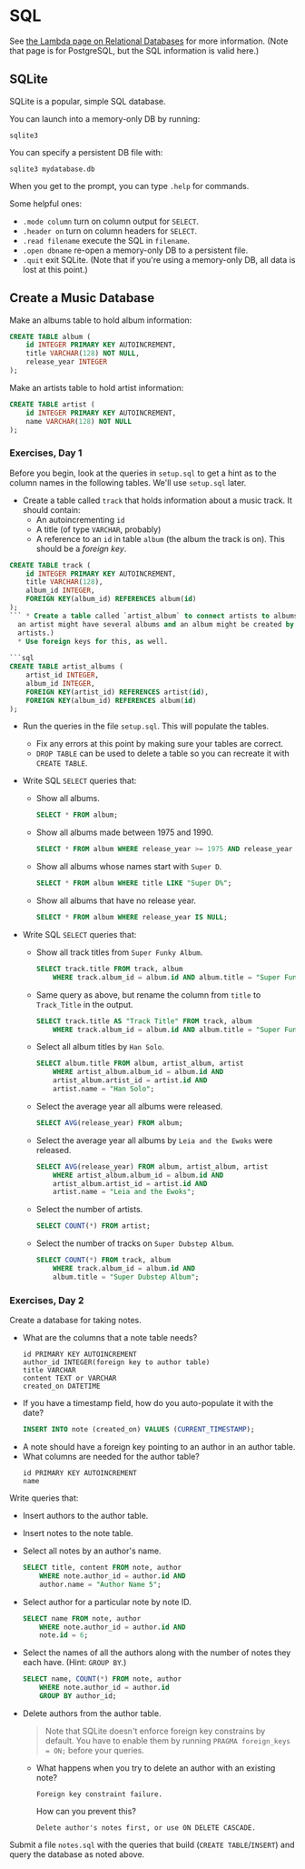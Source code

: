 # SQL

See [the Lambda page on Relational
Databases](https://github.com/LambdaSchool/Relational-Databases) for more
information. (Note that page is for PostgreSQL, but the SQL information is valid
here.)

## SQLite

SQLite is a popular, simple SQL database.

You can launch into a memory-only DB by running:

```
sqlite3
```

You can specify a persistent DB file with:

```
sqlite3 mydatabase.db
```

When you get to the prompt, you can type `.help` for commands.

Some helpful ones:

* `.mode column` turn on column output for `SELECT`.
* `.header on` turn on column headers for `SELECT`.
* `.read filename` execute the SQL in `filename`.
* `.open dbname` re-open a memory-only DB to a persistent file.
* `.quit` exit SQLite. (Note that if you're using a memory-only DB, all data is lost at this point.)

## Create a Music Database

Make an albums table to hold album information:

```sql
CREATE TABLE album (
    id INTEGER PRIMARY KEY AUTOINCREMENT,
    title VARCHAR(128) NOT NULL,
    release_year INTEGER
);
```

Make an artists table to hold artist information:

```sql
CREATE TABLE artist (
    id INTEGER PRIMARY KEY AUTOINCREMENT,
    name VARCHAR(128) NOT NULL
);
```


### Exercises, Day 1

Before you begin, look at the queries in `setup.sql` to get a hint as to the
column names in the following tables. We'll use `setup.sql` later.

* Create a table called `track` that holds information about a music track. It should contain:
  * An autoincrementing `id`
  * A title (of type `VARCHAR`, probably)
  * A reference to an `id` in table `album` (the album the track is on). This
    should be a _foreign key_.

```sql
CREATE TABLE track (
    id INTEGER PRIMARY KEY AUTOINCREMENT,
    title VARCHAR(128),
    album_id INTEGER,
    FOREIGN KEY(album_id) REFERENCES album(id)
);
``` * Create a table called `artist_album` to connect artists to albums. (Note that
  an artist might have several albums and an album might be created by multiple
  artists.)
  * Use foreign keys for this, as well.
 
```sql
CREATE TABLE artist_albums (
    artist_id INTEGER,
    album_id INTEGER,
    FOREIGN KEY(artist_id) REFERENCES artist(id),
    FOREIGN KEY(album_id) REFERENCES album(id)
);
```
* Run the queries in the file `setup.sql`. This will populate the tables.
  * Fix any errors at this point by making sure your tables are correct.
  * `DROP TABLE` can be used to delete a table so you can recreate it with
    `CREATE TABLE`.

* Write SQL `SELECT` queries that:
  * Show all albums.
    ```sql
    SELECT * FROM album;
    ```
  * Show all albums made between 1975 and 1990.
    ```sql
    SELECT * FROM album WHERE release_year >= 1975 AND release_year < 1990;
    ```
  * Show all albums whose names start with `Super D`.
    ```sql
    SELECT * FROM album WHERE title LIKE "Super D%";
    ```
  * Show all albums that have no release year.
    ```sql
    SELECT * FROM album WHERE release_year IS NULL;
    ```

* Write SQL `SELECT` queries that:
  * Show all track titles from `Super Funky Album`.
    ```sql
    SELECT track.title FROM track, album
        WHERE track.album_id = album.id AND album.title = "Super Funky Album";
    ```
  * Same query as above, but rename the column from `title` to `Track_Title` in
    the output.
    ```sql
    SELECT track.title AS "Track Title" FROM track, album
        WHERE track.album_id = album.id AND album.title = "Super Funky Album";
    ```

  * Select all album titles by `Han Solo`.
    ```sql
    SELECT album.title FROM album, artist_album, artist
        WHERE artist_album.album_id = album.id AND
        artist_album.artist_id = artist.id AND
        artist.name = "Han Solo";
    ```

  * Select the average year all albums were released.
    ```sql
    SELECT AVG(release_year) FROM album;
    ```

  * Select the average year all albums by `Leia and the Ewoks` were released.
    ```sql
    SELECT AVG(release_year) FROM album, artist_album, artist
        WHERE artist_album.album_id = album.id AND
        artist_album.artist_id = artist.id AND
        artist.name = "Leia and the Ewoks";
    ```

  * Select the number of artists.
    ```sql
    SELECT COUNT(*) FROM artist;
    ```

  * Select the number of tracks on `Super Dubstep Album`.
    ```sql
    SELECT COUNT(*) FROM track, album
        WHERE track.album_id = album.id AND
        album.title = "Super Dubstep Album";
    ```

### Exercises, Day 2

Create a database for taking notes.

* What are the columns that a note table needs?
  ```
  id PRIMARY KEY AUTOINCREMENT
  author_id INTEGER(foreign key to author table)
  title VARCHAR
  content TEXT or VARCHAR
  created_on DATETIME
  ```
* If you have a timestamp field, how do you auto-populate it with the date?
  ```sql
  INSERT INTO note (created_on) VALUES (CURRENT_TIMESTAMP);
  ```
* A note should have a foreign key pointing to an author in an author table.
* What columns are needed for the author table?
  ```
  id PRIMARY KEY AUTOINCREMENT
  name
  ```

Write queries that:

* Insert authors to the author table.
* Insert notes to the note table.
* Select all notes by an author's name.
  ```sql
  SELECT title, content FROM note, author
      WHERE note.author_id = author.id AND
      author.name = "Author Name 5";
  ```

* Select author for a particular note by note ID.
  ```sql
  SELECT name FROM note, author
      WHERE note.author_id = author.id AND
      note.id = 6;
  ```

* Select the names of all the authors along with the number of notes they each have. (Hint: `GROUP BY`.)
  ```sql
  SELECT name, COUNT(*) FROM note, author
      WHERE note.author_id = author.id
      GROUP BY author_id;
  ```
* Delete authors from the author table.
  > Note that SQLite doesn't enforce foreign key constrains by default. You have
  > to enable them by running `PRAGMA foreign_keys = ON;` before your queries.
  
  * What happens when you try to delete an author with an existing note?
    ```
    Foreign key constraint failure.
    ```
    How can you prevent this?
    ```
    Delete author's notes first, or use ON DELETE CASCADE.
    ```

Submit a file `notes.sql` with the queries that build (`CREATE TABLE`/`INSERT`)
and query the database as noted above.

